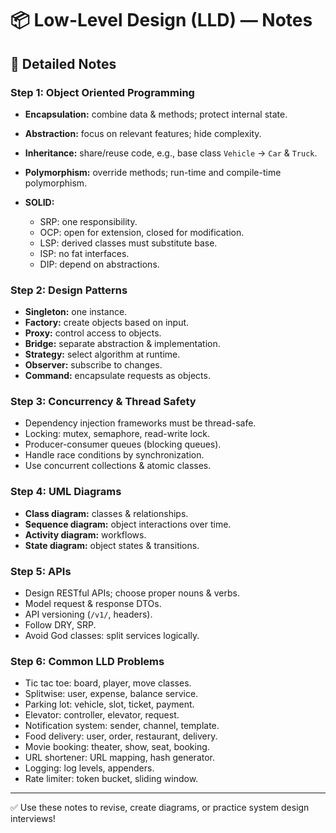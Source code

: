 # 📦 Low-Level Design (LLD) — Notes

## 📝 **Detailed Notes**

### Step 1: Object Oriented Programming

* **Encapsulation:** combine data & methods; protect internal state.
* **Abstraction:** focus on relevant features; hide complexity.
* **Inheritance:** share/reuse code, e.g., base class `Vehicle` → `Car` & `Truck`.
* **Polymorphism:** override methods; run-time and compile-time polymorphism.
* **SOLID:**

  * SRP: one responsibility.
  * OCP: open for extension, closed for modification.
  * LSP: derived classes must substitute base.
  * ISP: no fat interfaces.
  * DIP: depend on abstractions.

### Step 2: Design Patterns

* **Singleton:** one instance.
* **Factory:** create objects based on input.
* **Proxy:** control access to objects.
* **Bridge:** separate abstraction & implementation.
* **Strategy:** select algorithm at runtime.
* **Observer:** subscribe to changes.
* **Command:** encapsulate requests as objects.

### Step 3: Concurrency & Thread Safety

* Dependency injection frameworks must be thread-safe.
* Locking: mutex, semaphore, read-write lock.
* Producer-consumer queues (blocking queues).
* Handle race conditions by synchronization.
* Use concurrent collections & atomic classes.

### Step 4: UML Diagrams

* **Class diagram:** classes & relationships.
* **Sequence diagram:** object interactions over time.
* **Activity diagram:** workflows.
* **State diagram:** object states & transitions.

### Step 5: APIs

* Design RESTful APIs; choose proper nouns & verbs.
* Model request & response DTOs.
* API versioning (`/v1/`, headers).
* Follow DRY, SRP.
* Avoid God classes: split services logically.

### Step 6: Common LLD Problems

* Tic tac toe: board, player, move classes.
* Splitwise: user, expense, balance service.
* Parking lot: vehicle, slot, ticket, payment.
* Elevator: controller, elevator, request.
* Notification system: sender, channel, template.
* Food delivery: user, order, restaurant, delivery.
* Movie booking: theater, show, seat, booking.
* URL shortener: URL mapping, hash generator.
* Logging: log levels, appenders.
* Rate limiter: token bucket, sliding window.

---

✅ Use these notes to revise, create diagrams, or practice system design interviews!
